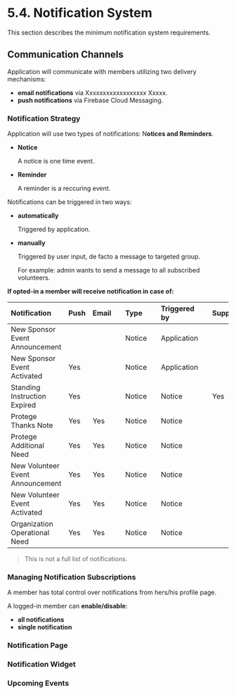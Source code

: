 # 5.4. Notification System

This section describes the minimum notification system requirements.

## Communication Channels

Application will communicate with members utilizing two delivery mechanisms:

* **email notifications** via Xxxxxxxxxxxxxxxxxx Xxxxx.
* **push notifications** via Firebase Cloud Messaging.

### Notification Strategy

Application will use two types of notifications: N**otices and Reminders**.

* **Notice**

  A notice is one time event.

* **Reminder**

  A reminder is a reccuring event.

Notifications can be triggered in two ways:

* **automatically**

  Triggered by application.

* **manually**

  Triggered by user input, de facto a message to targeted group.

  For example: admin wants to send a message to all subscribed volunteers.

**If opted-in a member will receive notification in case of:**

| Notification | Push | Email |  | Type |  | Triggered by |  | Supporter | Sponsor | Volunteer |
| :--- | :--- | :--- | :--- | :--- | :--- | :--- | :--- | :--- | :--- | :--- |
| New Sponsor Event Announcement |  |  |  | Notice |  | Application |  |  | Yes |  |
| New Sponsor Event Activated | Yes |  |  | Notice |  | Application |  |  | Yes |  |
| Standing Instruction Expired | Yes |  |  | Notice |  | Notice |  | Yes | Yes |  |
| Protege Thanks Note | Yes | Yes |  | Notice |  | Notice |  |  | Yes |  |
| Protege Additional Need | Yes | Yes |  | Notice |  | Notice |  |  | Yes |  |
| New Volunteer Event Announcement | Yes | Yes |  | Notice |  | Notice |  |  |  | Yes |
| New Volunteer Event Activated | Yes | Yes |  | Notice |  | Notice |  |  |  | Yes |
| Organization Operational Need | Yes | Yes |  | Notice |  | Notice |  |  |  | Yes |

> This is not a full list of notifications.

### Managing Notification Subscriptions

A member has total control over notifications from hers/his profile page.

A logged-in member can **enable/disable**:

* **all notifications**
* **single notification**

### Notification Page

### Notification Widget

### Upcoming Events


